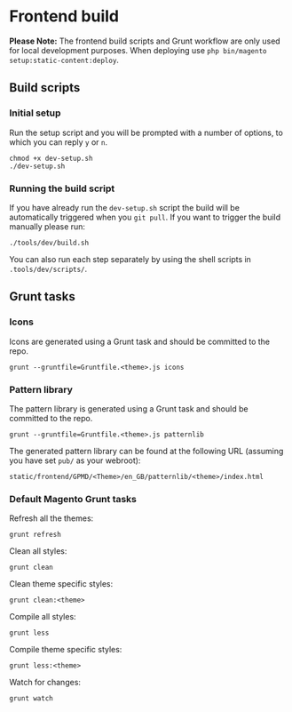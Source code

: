 # Frontend build

**Please Note:** The frontend build scripts and Grunt workflow are only used for local development purposes. When deploying use `php bin/magento setup:static-content:deploy`.

## Build scripts

### Initial setup

Run the setup script and you will be prompted with a number of options, to which you can reply `y` or `n`.

```
chmod +x dev-setup.sh
./dev-setup.sh
```

### Running the build script

If you have already run the `dev-setup.sh` script the build will be automatically triggered when you `git pull`. If you want to trigger the build manually please run:

```
./tools/dev/build.sh
```

You can also run each step separately by using the shell scripts in `.tools/dev/scripts/`. 

## Grunt tasks

### Icons

Icons are generated using a Grunt task and should be committed to the repo.

```
grunt --gruntfile=Gruntfile.<theme>.js icons
```

### Pattern library

The pattern library is generated using a Grunt task and should be committed to the repo.

```
grunt --gruntfile=Gruntfile.<theme>.js patternlib
```

The generated pattern library can be found at the following URL (assuming you have set `pub/` as your webroot):

```
static/frontend/GPMD/<Theme>/en_GB/patternlib/<theme>/index.html
```

### Default Magento Grunt tasks

Refresh all the themes:

```
grunt refresh
```

Clean all styles:

```
grunt clean
```

Clean theme specific styles:

```
grunt clean:<theme>
```

Compile all styles:

```
grunt less
```

Compile theme specific styles:

```
grunt less:<theme>
```

Watch for changes:

```
grunt watch
```
